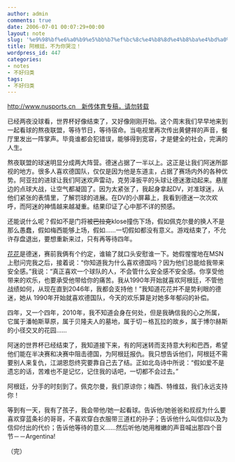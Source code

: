 ```yaml
---
author: admin
comments: true
date: 2006-07-01 00:07:29+00:00
layout: note
slug: '%e9%98%bf%e6%a0%b9%e5%bb%b7%ef%bc%8c%e4%b8%8d%e4%b8%ba%e4%bd%a0%e5%93%ad%e6%b3%a3%ef%bc%81'
title: 阿根廷，不为你哭泣！
wordpress_id: 447
categories:
- notes
- 不好归类
tags:
- 不好归类
---
```


http://www.nusports.cn　新传体育专稿，请勿转载

已经两夜没球看，世界杯好像结束了，又好像刚刚开始。这个周末我们早早地来到一起看球的熬夜联盟，等待节日，等待宿命。当电视里再次传出黄健祥的声音，餐厅里发出一阵掌声。毕竟谁都会犯错误，能够得到宽容，才是健全的社会，完满的人生。

熬夜联盟的球迷明显分成两大阵营。德迷占据了一半以上。这正是让我们阿迷所鄙视的地方。很多人喜欢德国队，仅仅是因为他是东道主，占据了赛场内外的各种优势。阿亚拉的进球让我们阿迷欢声雷动，克劳泽扳平的头球让德迷激动起来。悬崖边的点球大战，让空气都凝固了。因为太紧张了，我起身拿起DV，对准球迷，从他们紧张的表情里，了解罚球的进展。在DV的小屏幕上，我看到德迷一次次欢呼，而阿迷的神情越来越凝重。结果印证了心中那不详的预感。

还能说什么呢？假如不是门将被<strike>巴拉克</strike>klose撞伤下场，假如佩克尔曼的换人不是那么愚蠢，假如梅西能够上场，假如……一切假如都没有意义。游戏结束了，不允许存盘退出，要想重新来过，只有再等待四年。

[花花](http://www.blogcn.com/user63/jht110/index.html)是德迷，赛前我俩有个约定，谁输了就口头安慰谁一下。她假惺惺地在MSN上慰问完我之后，接着说：“你知道我为什么喜欢德国吗？因为他们总能给我带来安全感。”我说：“真正喜欢一个球队的人，不会管什么安全感不安全感。你享受他带来的欢乐，也要承受他带给你的痛苦。我从1990年开始就喜欢阿根廷，不管他战绩如何，从现在直到2046年，我都会支持他！”我知道花花并不是势利眼的德迷，她从 1990年开始就喜欢德国队，今天的欢乐算是对她多年郁闷的补偿。

四年，又一个四年，2010年，我不知道会身在何处，但是我确信我的心之所属，它属于潘帕斯草原，属于贝隆夫人的墓地，属于切－格瓦拉的故乡，属于博尔赫斯的小径交叉的花园……

阿迷的世界杯已经结束了，我知道接下来，有的阿迷转而支持意大利和巴西，希望他们能在半决赛和决赛中阻击德国，为阿根廷报仇。我只想告诉他们，阿根廷不需要别人来复仇，江湖恩怨终究要靠自己去了结。正如北岛诗中所说：“假如爱不是遗忘的话，苦难也不是记忆，记住我的话吧，一切都不会过去。”

阿根廷，分手的时刻到了。佩克尔曼，我们原谅你；梅西、特维兹，我们永远支持你！

等到有一天，我有了孩子，我会带他/她一起看球。告诉他/她爸爸和叔叔为什么要喜欢穿蓝条衫的哥哥，不喜欢穿白衣服带三道杠的孙子；告诉他什么叫信仰以及为信仰付出的代价；告诉他等待的意义……然后听他/她用稚嫩的声音喊出那四个音节－－Argentina!

（完）
